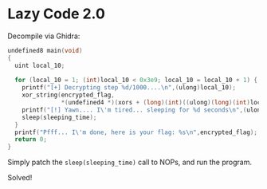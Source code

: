 # Lazy Code 2.0

Decompile via Ghidra:

```c
undefined8 main(void)
{
  uint local_10;
  
  for (local_10 = 1; (int)local_10 < 0x3e9; local_10 = local_10 + 1) {
    printf("[+] Decrypting step %d/1000....\n",(ulong)local_10);
    xor_string(encrypted_flag,
               *(undefined4 *)(xors + (long)(int)((ulong)(long)(int)local_10 % 0x1b) * 4));
    printf("[!] Yawn.... I\'m tired... sleeping for %d seconds\n",(ulong)sleeping_time);
    sleep(sleeping_time);
  }
  printf("Pfff... I\'m done, here is your flag: %s\n",encrypted_flag);
  return 0;
}
```

Simply patch the `sleep(sleeping_time)` call to NOPs, and run the program.

Solved!
